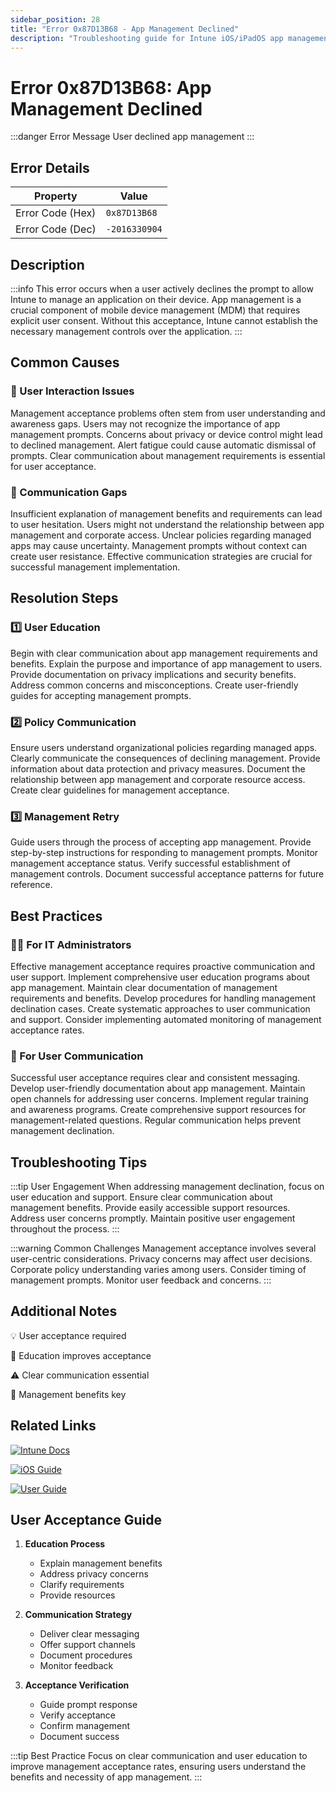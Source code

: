 ```yaml
---
sidebar_position: 28
title: "Error 0x87D13B68 - App Management Declined"
description: "Troubleshooting guide for Intune iOS/iPadOS app management declined error 0x87D13B68"
---
```


# Error 0x87D13B68: App Management Declined

:::danger Error Message
User declined app management
:::

## Error Details

<div class="error-details">

| Property | Value |
|----------|-------|
| Error Code (Hex) | `0x87D13B68` |
| Error Code (Dec) | `-2016330904` |

</div>

## Description

:::info
This error occurs when a user actively declines the prompt to allow Intune to manage an application on their device. App management is a crucial component of mobile device management (MDM) that requires explicit user consent. Without this acceptance, Intune cannot establish the necessary management controls over the application.
:::

## Common Causes

<div class="card-container">
<div class="cause-card">

### 👤 User Interaction Issues
Management acceptance problems often stem from user understanding and awareness gaps. Users may not recognize the importance of app management prompts. Concerns about privacy or device control might lead to declined management. Alert fatigue could cause automatic dismissal of prompts. Clear communication about management requirements is essential for user acceptance.

</div>
<div class="cause-card">

### 📱 Communication Gaps
Insufficient explanation of management benefits and requirements can lead to user hesitation. Users might not understand the relationship between app management and corporate access. Unclear policies regarding managed apps may cause uncertainty. Management prompts without context can create user resistance. Effective communication strategies are crucial for successful management implementation.

</div>
</div>

## Resolution Steps

<div class="steps-container">

### 1️⃣ User Education
Begin with clear communication about app management requirements and benefits. Explain the purpose and importance of app management to users. Provide documentation on privacy implications and security benefits. Address common concerns and misconceptions. Create user-friendly guides for accepting management prompts.

### 2️⃣ Policy Communication
Ensure users understand organizational policies regarding managed apps. Clearly communicate the consequences of declining management. Provide information about data protection and privacy measures. Document the relationship between app management and corporate resource access. Create clear guidelines for management acceptance.

### 3️⃣ Management Retry
Guide users through the process of accepting app management. Provide step-by-step instructions for responding to management prompts. Monitor management acceptance status. Verify successful establishment of management controls. Document successful acceptance patterns for future reference.

</div>

## Best Practices

<div class="card-container">
<div class="practice-card">

### 👨‍💻 For IT Administrators
Effective management acceptance requires proactive communication and user support. Implement comprehensive user education programs about app management. Maintain clear documentation of management requirements and benefits. Develop procedures for handling management declination cases. Create systematic approaches to user communication and support. Consider implementing automated monitoring of management acceptance rates.

</div>
<div class="practice-card">

### 👥 For User Communication
Successful user acceptance requires clear and consistent messaging. Develop user-friendly documentation about app management. Maintain open channels for addressing user concerns. Implement regular training and awareness programs. Create comprehensive support resources for management-related questions. Regular communication helps prevent management declination.

</div>
</div>

## Troubleshooting Tips

:::tip User Engagement
When addressing management declination, focus on user education and support. Ensure clear communication about management benefits. Provide easily accessible support resources. Address user concerns promptly. Maintain positive user engagement throughout the process.
:::

:::warning Common Challenges
Management acceptance involves several user-centric considerations. Privacy concerns may affect user decisions. Corporate policy understanding varies among users. Consider timing of management prompts. Monitor user feedback and concerns.
:::

## Additional Notes

<div class="notes-container">

💡 User acceptance required

👤 Education improves acceptance

⚠️ Clear communication essential

📱 Management benefits key

</div>

## Related Links

<div class="links-container">

[![Intune Docs](https://img.shields.io/badge/Intune-App_Management-0078D4?style=for-the-badge&logo=microsoft)](https://docs.microsoft.com/en-us/mem/intune/apps/app-management)

[![iOS Guide](https://img.shields.io/badge/Apple-Privacy_Guide-black?style=for-the-badge&logo=apple)](https://support.apple.com/guide/mdm/welcome/web)

[![User Guide](https://img.shields.io/badge/Intune-User_Guide-blue?style=for-the-badge&logo=microsoft)](https://docs.microsoft.com/en-us/mem/intune/user-help/)

</div>

## User Acceptance Guide

1. **Education Process**
   - Explain management benefits
   - Address privacy concerns
   - Clarify requirements
   - Provide resources

2. **Communication Strategy**
   - Deliver clear messaging
   - Offer support channels
   - Document procedures
   - Monitor feedback

3. **Acceptance Verification**
   - Guide prompt response
   - Verify acceptance
   - Confirm management
   - Document success

:::tip Best Practice
Focus on clear communication and user education to improve management acceptance rates, ensuring users understand the benefits and necessity of app management.
::: 